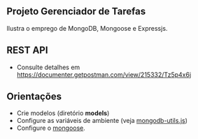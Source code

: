 ## Projeto Gerenciador de Tarefas

Ilustra o emprego de MongoDB, Mongoose e Expressjs.

## REST API

- Consulte detalhes em  
  https://documenter.getpostman.com/view/215332/Tz5p4x6j

## Orientações

- Crie modelos (diretório **models**)
- Configure as variáveis de ambiente (veja [mongodb-utils.js](./src/db/mongodb-utils.js))
- Configure o [mongoose](./src/db/mongoose.js).
